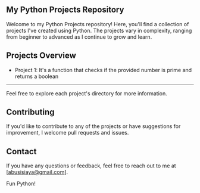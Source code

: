 ## My Python Projects Repository
Welcome to my Python Projects repository! Here, you'll find a collection of projects I've created using Python. The projects vary in complexity, ranging from beginner to advanced as I continue to grow and learn.

## Projects Overview
  - Project 1: It's a function that checks if the provided number is prime and returns a boolean
  ---
Feel free to explore each project's directory for more information.

## Contributing
If you'd like to contribute to any of the projects or have suggestions for improvement, I welcome pull requests and issues.

## Contact
If you have any questions or feedback, feel free to reach out to me at [abusisiaya@gmail.com].

Fun Python!

